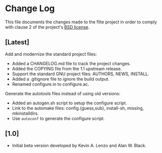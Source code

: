 # Change Log

This file documents the changes made to the flite project in order to comply
with clause 2 of the project's [BSD license](COPYING).

## [Latest]

Add and modernize the standard project files:

  * Added a CHANGELOG.md file to track the project changes.
  * Added the COPYING file from the 1.1 upstream release.
  * Support the standard GNU project files: AUTHORS, NEWS, INSTALL.
  * Added a .gitignore file to ignore the build output.
  * Renamed configure.in to configure.ac.

Generate the autotools files instead of using old versions:

  * Added an autogen.sh script to setup the configure script.
  * Link to the automake files: config.{guess,sub}, install-sh, missing,
    mkinstalldirs.
  * Use `autoconf` to generate the configure script.

## [1.0]

  * Initial beta version developed by Kevin A. Lenzo and Alan W. Black.
